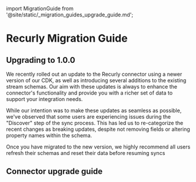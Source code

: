 import MigrationGuide from '@site/static/_migration_guides_upgrade_guide.md';

# Recurly Migration Guide

## Upgrading to 1.0.0

We recently rolled out an update to the Recurly connector using a newer version of our CDK, as well as introducing several additions to the existing stream schemas. Our aim with these updates is always to enhance the connector's functionality and provide you with a richer set of data to support your integration needs.

While our intention was to make these updates as seamless as possible, we've observed that some users are experiencing issues during the "Discover" step of the sync process. This has led us to re-categorize the recent changes as breaking updates, despite not removing fields or altering property names within the schema.

Once you have migrated to the new version, we highly recommend all users refresh their schemas and reset their data before resuming syncs

## Connector upgrade guide

<MigrationGuide />
